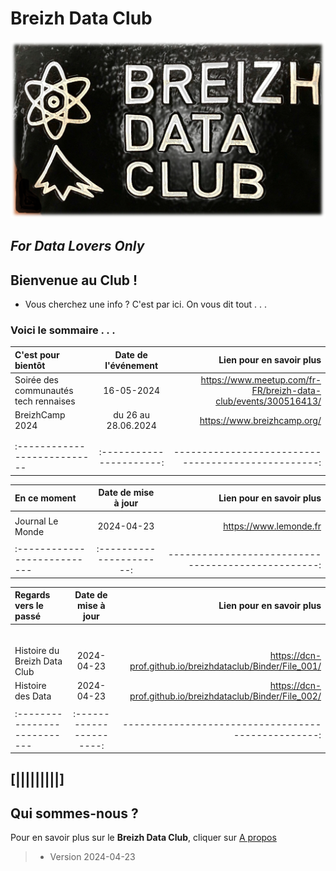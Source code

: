 # Breizh Data Club

![Plaque du Breizh Data Club](./illustrim/Logos/Logo-BDC-brico00.png)

##                      _For Data Lovers Only_


>
>
>
>
>

## Bienvenue au Club !
* Vous cherchez une info ? C'est par ici. On vous dit tout . . . 
 
### Voici le sommaire . . .



|    C'est pour bientôt        |  Date de l'événement   |          Lien pour en savoir plus                  |
| :--------------------------- |:----------------------:| --------------------------------------------------:|
| Soirée des communautés tech rennaises  |     16-05-2024         |  <https://www.meetup.com/fr-FR/breizh-data-club/events/300516413/>                |
|        BreizhCamp 2024       | du 26 au 28.06.2024    |  <https://www.breizhcamp.org/>                     |
|                              |                        |                                                    |
|                              |                        |                                                    |
| :--------------------------- |:----------------------:| --------------------------------------------------:|

>

|         En ce moment         |  Date de mise à jour   |          Lien pour en savoir plus                  |
| :--------------------------- |:----------------------:| --------------------------------------------------:|
|                              |                        |                                                    |
|      Journal Le Monde        |     2024-04-23         |      <https://www.lemonde.fr>                      |
|                              |                        |                                                    |
| :--------------------------- |:----------------------:| --------------------------------------------------:|

>

|    Regards vers le passé     |  Date de mise à jour   |          Lien pour en savoir plus                  |
| :--------------------------- |:----------------------:| --------------------------------------------------:|
|                              |                        |                                                    |
|                              |                        |                                                    |
|                              |                        |                                                    |
|                              |                        |                                                    |
|                              |                        |                                                    |
|                              |                        |                                                    |
| Histoire du Breizh Data Club |       2024-04-23       |     <https://dcn-prof.github.io/breizhdataclub/Binder/File_001/>                                                  |
|      Histoire des Data       |     2024-04-23         |     <https://dcn-prof.github.io/breizhdataclub/Binder/File_002/>                        |
|                              |                        |                                                    |
| :--------------------------- |:----------------------:| --------------------------------------------------:|

>
>
>

## [|||||||||] 
>
## Qui sommes-nous ? 
Pour en savoir plus sur le **Breizh Data Club**, cliquer sur [A propos](https://dcn-prof.github.io/breizhdataclub/about/)

>
>
>  *  Version 2024-04-23


